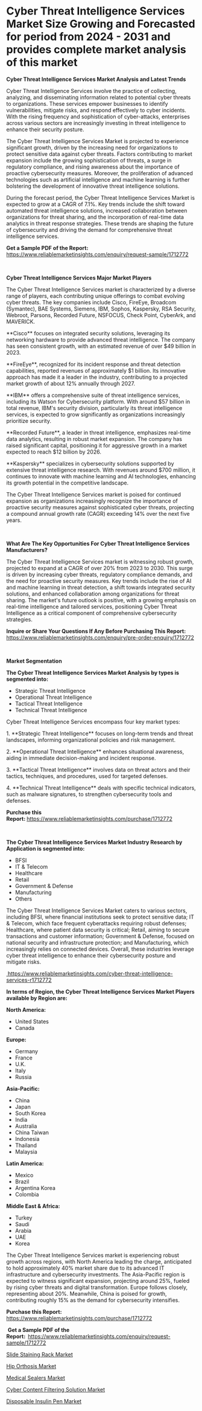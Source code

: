 <p><h1>Cyber Threat Intelligence Services Market Size Growing and Forecasted for period from 2024 - 2031 and provides complete market analysis of this market</h1></p><p><strong>Cyber Threat Intelligence Services Market Analysis and Latest Trends</strong></p>
<p><p>Cyber Threat Intelligence Services involve the practice of collecting, analyzing, and disseminating information related to potential cyber threats to organizations. These services empower businesses to identify vulnerabilities, mitigate risks, and respond effectively to cyber incidents. With the rising frequency and sophistication of cyber-attacks, enterprises across various sectors are increasingly investing in threat intelligence to enhance their security posture.</p><p>The Cyber Threat Intelligence Services Market is projected to experience significant growth, driven by the increasing need for organizations to protect sensitive data against cyber threats. Factors contributing to market expansion include the growing sophistication of threats, a surge in regulatory compliance, and rising awareness about the importance of proactive cybersecurity measures. Moreover, the proliferation of advanced technologies such as artificial intelligence and machine learning is further bolstering the development of innovative threat intelligence solutions.</p><p>During the forecast period, the Cyber Threat Intelligence Services Market is expected to grow at a CAGR of 7.1%. Key trends include the shift toward automated threat intelligence solutions, increased collaboration between organizations for threat sharing, and the incorporation of real-time data analytics in threat response strategies. These trends are shaping the future of cybersecurity and driving the demand for comprehensive threat intelligence services.</p></p>
<p><strong>Get a Sample PDF of the Report:&nbsp;</strong> <a href="https://www.reliablemarketinsights.com/enquiry/request-sample/1712772?utm_campaign=1575&utm_medium=2&utm_source=Github&utm_content=ia&utm_term=22102024&utm_id=cyber-threat-intelligence-services">https://www.reliablemarketinsights.com/enquiry/request-sample/1712772</a></p>
<p>&nbsp;</p>
<p><strong>Cyber Threat Intelligence Services Major Market Players</strong></p>
<p><p>The Cyber Threat Intelligence Services market is characterized by a diverse range of players, each contributing unique offerings to combat evolving cyber threats. The key companies include Cisco, FireEye, Broadcom (Symantec), BAE Systems, Siemens, IBM, Sophos, Kaspersky, RSA Security, Webroot, Parsons, Recorded Future, NSFOCUS, Check Point, CyberArk, and MAVERICK.</p><p>**Cisco** focuses on integrated security solutions, leveraging its networking hardware to provide advanced threat intelligence. The company has seen consistent growth, with an estimated revenue of over $49 billion in 2023.</p><p>**FireEye**, recognized for its incident response and threat detection capabilities, reported revenues of approximately $1 billion. Its innovative approach has made it a leader in the industry, contributing to a projected market growth of about 12% annually through 2027.</p><p>**IBM** offers a comprehensive suite of threat intelligence services, including its Watson for Cybersecurity platform. With around $57 billion in total revenue, IBM's security division, particularly its threat intelligence services, is expected to grow significantly as organizations increasingly prioritize security.</p><p>**Recorded Future**, a leader in threat intelligence, emphasizes real-time data analytics, resulting in robust market expansion. The company has raised significant capital, positioning it for aggressive growth in a market expected to reach $12 billion by 2026.</p><p>**Kaspersky** specializes in cybersecurity solutions supported by extensive threat intelligence research. With revenues around $700 million, it continues to innovate with machine learning and AI technologies, enhancing its growth potential in the competitive landscape.</p><p>The Cyber Threat Intelligence Services market is poised for continued expansion as organizations increasingly recognize the importance of proactive security measures against sophisticated cyber threats, projecting a compound annual growth rate (CAGR) exceeding 14% over the next five years.</p></p>
<p>&nbsp;</p>
<p><strong>What Are The Key Opportunities For Cyber Threat Intelligence Services Manufacturers?</strong></p>
<p><p>The Cyber Threat Intelligence Services market is witnessing robust growth, projected to expand at a CAGR of over 20% from 2023 to 2030. This surge is driven by increasing cyber threats, regulatory compliance demands, and the need for proactive security measures. Key trends include the rise of AI and machine learning in threat detection, a shift towards integrated security solutions, and enhanced collaboration among organizations for threat sharing. The market's future outlook is positive, with a growing emphasis on real-time intelligence and tailored services, positioning Cyber Threat Intelligence as a critical component of comprehensive cybersecurity strategies.</p></p>
<p><strong>Inquire or Share Your Questions If Any Before Purchasing This Report:</strong> <a href="https://www.reliablemarketinsights.com/enquiry/pre-order-enquiry/1712772?utm_campaign=1575&utm_medium=2&utm_source=Github&utm_content=ia&utm_term=22102024&utm_id=cyber-threat-intelligence-services">https://www.reliablemarketinsights.com/enquiry/pre-order-enquiry/1712772</a></p>
<p>&nbsp;</p>
<p><strong>Market Segmentation</strong></p>
<p><strong>The Cyber Threat Intelligence Services Market Analysis by types is segmented into:</strong></p>
<p><ul><li>Strategic Threat Intelligence</li><li>Operational Threat Intelligence</li><li>Tactical Threat Intelligence</li><li>Technical Threat Intelligence</li></ul></p>
<p><p>Cyber Threat Intelligence Services encompass four key market types: </p><p>1. **Strategic Threat Intelligence** focuses on long-term trends and threat landscapes, informing organizational policies and risk management. </p><p>2. **Operational Threat Intelligence** enhances situational awareness, aiding in immediate decision-making and incident response. </p><p>3. **Tactical Threat Intelligence** involves data on threat actors and their tactics, techniques, and procedures, used for targeted defenses. </p><p>4. **Technical Threat Intelligence** deals with specific technical indicators, such as malware signatures, to strengthen cybersecurity tools and defenses.</p></p>
<p><strong>Purchase this Report:&nbsp;</strong><a href="https://www.reliablemarketinsights.com/purchase/1712772?utm_campaign=1575&utm_medium=2&utm_source=Github&utm_content=ia&utm_term=22102024&utm_id=cyber-threat-intelligence-services">https://www.reliablemarketinsights.com/purchase/1712772</a></p>
<p>&nbsp;</p>
<p><strong>The Cyber Threat Intelligence Services Market Industry Research by Application is segmented into:</strong></p>
<p><ul><li>BFSI</li><li>IT & Telecom</li><li>Healthcare</li><li>Retail</li><li>Government & Defense</li><li>Manufacturing</li><li>Others</li></ul></p>
<p><p>The Cyber Threat Intelligence Services Market caters to various sectors, including BFSI, where financial institutions seek to protect sensitive data; IT & Telecom, which face frequent cyberattacks requiring robust defenses; Healthcare, where patient data security is critical; Retail, aiming to secure transactions and customer information; Government & Defense, focused on national security and infrastructure protection; and Manufacturing, which increasingly relies on connected devices. Overall, these industries leverage cyber threat intelligence to enhance their cybersecurity posture and mitigate risks.</p></p>
<p><a href="https://www.reliablemarketinsights.com/cyber-threat-intelligence-services-r1712772?utm_campaign=1575&utm_medium=2&utm_source=Github&utm_content=ia&utm_term=22102024&utm_id=cyber-threat-intelligence-services">&nbsp;https://www.reliablemarketinsights.com/cyber-threat-intelligence-services-r1712772</a></p>
<p><strong>In terms of Region, the Cyber Threat Intelligence Services Market Players available by Region are:</strong></p>
<p>
    <p> <strong> North America: </strong>
        <ul>
            <li>United States</li>
            <li>Canada</li>
        </ul>
        </p> 
    <p> <strong> Europe: </strong>
        <ul>
            <li>Germany</li>
            <li>France</li>
            <li>U.K.</li>
            <li>Italy</li>
            <li>Russia</li>
        </ul>
        </p> 
    <p> <strong> Asia-Pacific: </strong>
        <ul>
            <li>China</li>
            <li>Japan</li>
            <li>South Korea</li>
            <li>India</li>
            <li>Australia</li>
            <li>China Taiwan</li>
            <li>Indonesia</li>
            <li>Thailand</li>
            <li>Malaysia</li>
        </ul>
        </p> 
    <p> <strong> Latin America: </strong>
        <ul>
            <li>Mexico</li>
            <li>Brazil</li>
            <li>Argentina Korea</li>
            <li>Colombia</li>
        </ul>
        </p> 
    <p> <strong> Middle East & Africa: </strong>
        <ul>
            <li>Turkey</li>
            <li>Saudi</li>
            <li>Arabia</li>
            <li>UAE</li>
            <li>Korea</li>
        </ul>
    </p>
    </p>
<p><p>The Cyber Threat Intelligence Services market is experiencing robust growth across regions, with North America leading the charge, anticipated to hold approximately 40% market share due to its advanced IT infrastructure and cybersecurity investments. The Asia-Pacific region is expected to witness significant expansion, projecting around 25%, fueled by rising cyber threats and digital transformation. Europe follows closely, representing about 20%. Meanwhile, China is poised for growth, contributing roughly 15% as the demand for cybersecurity intensifies.</p></p>
<p><strong>Purchase this Report: </strong><a href="https://www.reliablemarketinsights.com/purchase/1712772?utm_campaign=1575&utm_medium=2&utm_source=Github&utm_content=ia&utm_term=22102024&utm_id=cyber-threat-intelligence-services">https://www.reliablemarketinsights.com/purchase/1712772</a></p>
<p>&nbsp;<strong>Get a Sample PDF of the Report:&nbsp;&nbsp;</strong><a href="https://www.reliablemarketinsights.com/enquiry/request-sample/1712772?utm_campaign=1575&utm_medium=2&utm_source=Github&utm_content=ia&utm_term=22102024&utm_id=cyber-threat-intelligence-services">https://www.reliablemarketinsights.com/enquiry/request-sample/1712772</a></p>
<p><strong></strong></p>
<p><p><a href="https://www.linkedin.com/pulse/investment-opportunities-slide-staining-rack-sector-risk-narne?utm_campaign=1575&utm_medium=2&utm_source=Github&utm_content=ia&utm_term=22102024&utm_id=cyber-threat-intelligence-services">Slide Staining Rack Market</a></p><p><a href="https://www.linkedin.com/pulse/global-hip-orthosis-101-cagr-forecast-2024-2031-sefce?utm_campaign=1575&utm_medium=2&utm_source=Github&utm_content=ia&utm_term=22102024&utm_id=cyber-threat-intelligence-services">Hip Orthosis Market</a></p><p><a href="https://www.linkedin.com/pulse/medical-sealers-market-drivers-challenges-forecast-2024-2031-xwbee?utm_campaign=1575&utm_medium=2&utm_source=Github&utm_content=ia&utm_term=22102024&utm_id=cyber-threat-intelligence-services">Medical Sealers Market</a></p><p><a href="https://github.com/MarciaRunte/Market-Research-Report-List-1/blob/main/cyber-content-filtering-solution-market.md?utm_campaign=1575&utm_medium=2&utm_source=Github&utm_content=ia&utm_term=22102024&utm_id=cyber-threat-intelligence-services">Cyber Content Filtering Solution Market</a></p><p><a href="https://www.linkedin.com/pulse/disposable-insulin-pen-market-size-share-growth-analysis-sb73e?utm_campaign=1575&utm_medium=2&utm_source=Github&utm_content=ia&utm_term=22102024&utm_id=cyber-threat-intelligence-services">Disposable Insulin Pen Market</a></p></p>